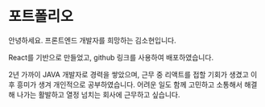 # 포트폴리오
안녕하세요. 프론트엔드 개발자를 희망하는 김소현입니다. 

React를 기반으로 만들었고, github 링크를 사용하여 배포하였습니다.

2년 가까이 JAVA 개발자로 경력을 쌓았으며, 근무 중 리액트를 접할 기회가 생겼고 이후 흥미가 생겨 개인적으로 공부하였습니다.
어려운 일도 함께 고민하고 소통해서 해결해 나가는 활발하고 열정 넘치는 회사에 근무하고 싶습니다.

